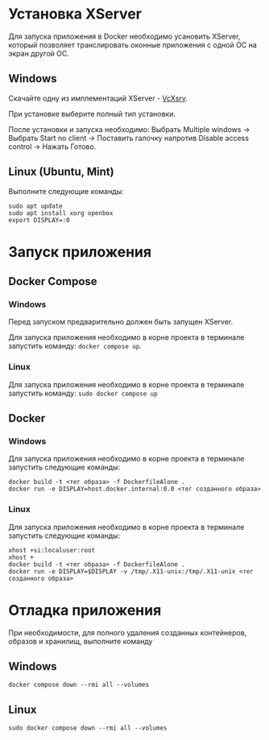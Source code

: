 # Установка XServer
Для запуска приложения в Docker необходимо усановить XServer, который позволяет транслировать оконные приложения с одной ОС на экран другой ОС.
## Windows
Скачайте одну из имплементаций XServer - [VcXsrv](https://sourceforge.net/projects/vcxsrv/).

При установке выберите полный тип установки.

После установки и запуска необходимо: Выбрать Multiple windows -> Выбрать Start no client -> Поставить галочку напротив Disable access control -> Нажать Готово.
## Linux (Ubuntu, Mint)
Выполните следующие команды:
```
sudo apt update
sudo apt install xorg openbox
export DISPLAY=:0
```
# Запуск приложения
## Docker Compose
### Windows
Перед запуском предварительно должен быть запущен XServer.

Для запуска приложения необходимо в корне проекта в терминале запустить команду: `docker compose up`.
### Linux
Для запуска приложения необходимо в корне проекта в терминале запустить команду: `sudo docker compose up`
## Docker
### Windows
Для запуска приложения необходимо в корне проекта в терминале запустить следующие команды: 
```
docker build -t <тег образа> -f DockerfileAlone .
docker run -e DISPLAY=host.docker.internal:0.0 <тег созданного образа>
```
### Linux
Для запуска приложения необходимо в корне проекта в терминале запустить следующие команды:
```
xhost +si:localuser:root
xhost +
docker build -t <тег образа> -f DockerfileAlone .
docker run -e DISPLAY=$DISPLAY -v /tmp/.X11-unix:/tmp/.X11-unix <тег созданного образа>
```
# Отладка приложения
При необходимости, для полного удаления созданных контейнеров, образов и хранилищ, выполните команду
## Windows
`docker compose down --rmi all --volumes`
## Linux
`sudo docker compose down --rmi all --volumes`